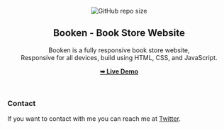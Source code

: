 <div align="center">
  
  ![GitHub repo size](https://img.shields.io/github/repo-size/Shaad-Imran/Booken-eBook-Website)
<br />

  <h2 align="center">Booken - Book Store Website</h2>

Booken is a fully responsive book store website, <br />Responsive for all devices, build using HTML, CSS, and JavaScript.

<a href="https://shaad-imran.github.io/Booken-eBook-Website/"><strong>➥ Live Demo</strong></a>

</div>

<br />

### Contact

If you want to contact with me you can reach me at [Twitter](https://www.twitter.com/WackyGhost).
